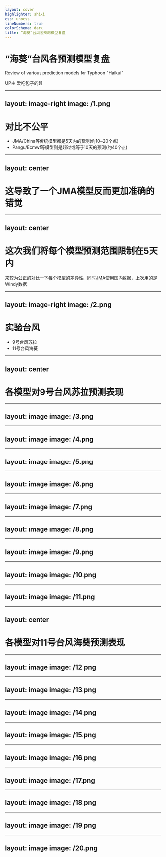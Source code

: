```yaml
---
layout: cover
highlighter: shiki
css: unocss
lineNumbers: true
colorSchema: dark
title: “海葵”台风各预测模型复盘
---
```


# “海葵”台风各预测模型复盘

<p text-xl>
Review of various prediction models for Typhoon "Haikui"
</p>

<div uppercase text-sm tracking-widest>
UP主 爱吃包子的超
</div>

---
layout: image-right
image: /1.png
---

# 对比不公平

- JMA/China等传统模型都是5天内的预测(约10~20个点)
- Pangu/Ecmwf等模型则是超过或等于10天的预测(约40个点)

---
layout: center
---

# 这导致了一个JMA模型反而更加准确的错觉

---
layout: center
---

# 这次我们将每个模型预测范围限制在5天内
来较为公正的对比一下每个模型的差异性，同时JMA使用国内数据，上次用的是Windy数据

---
layout: image-right
image: /2.png
---

# 实验台风

- 9号台风苏拉
- 11号台风海葵

---
layout: center
---

# 各模型对9号台风苏拉预测表现

---
layout: image
image: /3.png
---

---
layout: image
image: /4.png
---
---
layout: image
image: /5.png
---
---
layout: image
image: /6.png
---
---
layout: image
image: /7.png
---
---
layout: image
image: /8.png
---
---
layout: image
image: /9.png
---
---
layout: image
image: /10.png
---
---
layout: image
image: /11.png
---

---
layout: center
---

# 各模型对11号台风海葵预测表现


---
layout: image
image: /12.png
---

---
layout: image
image: /13.png
---
---
layout: image
image: /14.png
---
---
layout: image
image: /15.png
---
---
layout: image
image: /16.png
---
---
layout: image
image: /17.png
---
---
layout: image
image: /18.png
---
---
layout: image
image: /19.png
---
---
layout: image
image: /20.png
---
